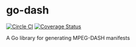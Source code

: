 # go-dash

[![Circle CI](https://circleci.com/gh/zencoder/go-dash.svg?style=svg&circle-token=98af7b4272000b6b7bf208543f577eb5255976e9)](https://circleci.com/gh/zencoder/go-dash)
[![Coverage Status](https://coveralls.io/repos/zencoder/go-dash/badge.svg?branch=master&t=5gdGBJ)](https://coveralls.io/r/zencoder/go-dash?branch=master)

A Go library for generating MPEG-DASH manifests
